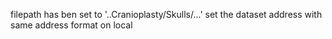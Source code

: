 filepath has ben set to '..Cranioplasty/Skulls/...' set the dataset address with same address format on local  
